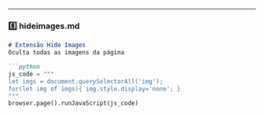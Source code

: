 
---

### **8️⃣ hideimages.md**

```markdown
# Extensão Hide Images
Oculta todas as imagens da página

```python
js_code = """
let imgs = document.querySelectorAll('img');
for(let img of imgs){ img.style.display='none'; }
"""
browser.page().runJavaScript(js_code)

